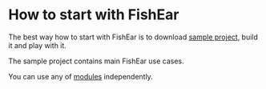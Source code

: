 # How to start with FishEar #

The best way how to start with FishEar is to download [sample project](SampleProjects.md), build it and play with it.

The sample project contains main FishEar use cases.

You can use any of [modules](Modules.md) independently.